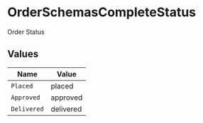 # OrderSchemasCompleteStatus

Order Status


## Values

| Name        | Value       |
| ----------- | ----------- |
| `Placed`    | placed      |
| `Approved`  | approved    |
| `Delivered` | delivered   |